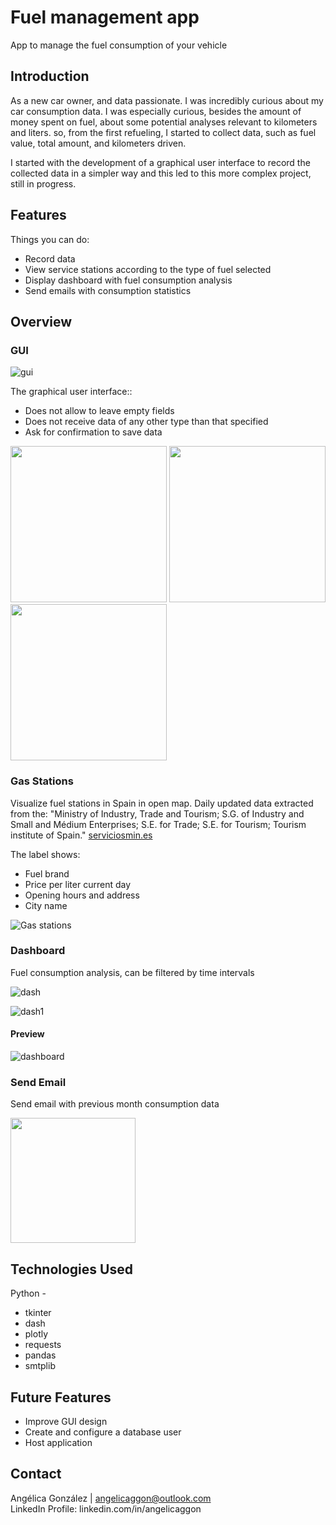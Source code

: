 
# Fuel management app

App to manage the fuel consumption of your vehicle

## Introduction

As a new car owner, and data passionate. I was incredibly curious about my car
consumption data. I was especially curious, besides the amount of money spent on fuel,
 about some potential analyses relevant to kilometers and liters. so, from the first refueling, I started to collect data, such as fuel value, total amount, and kilometers driven.

I started with the development of a graphical user interface to record the collected data in a simpler way and this led to this more complex project, still in progress.



## Features

Things you can do:
- Record data
- View service stations according to the type of fuel selected
- Display dashboard with fuel consumption analysis
- Send emails with consumption statistics





## Overview

### GUI

![gui](https://user-images.githubusercontent.com/75090602/172237308-fd7ce37e-c6c4-4227-a348-d7c0aae03889.gif)

The graphical user interface::
- Does not allow to leave empty fields
- Does not receive data of any other type than that specified
- Ask for confirmation to save data

<img src=https://user-images.githubusercontent.com/75090602/172237637-39be8507-9c01-47ce-a8a9-b6088e2a152d.png height="250"> <img src=https://user-images.githubusercontent.com/75090602/172237658-0ad13aaa-c721-4e19-af23-90604eeb8184.png height="250"> <img src=https://user-images.githubusercontent.com/75090602/172237669-26427bad-a6a6-433f-8ac8-cbb88af57f4f.jpg height="250">

### Gas Stations

Visualize fuel stations in Spain in open map.
Daily updated data extracted from the: "Ministry of Industry, Trade and Tourism; S.G. of Industry and Small and Médium Enterprises; S.E. for Trade; S.E. for Tourism; Tourism institute of Spain." [serviciosmin.es](https://sede.serviciosmin.gob.es/en-US/datosabiertos/catalogo/precios-carburantes)

The label shows:
- Fuel brand
- Price per liter current day
- Opening hours and address
- City name

![Gas stations](https://user-images.githubusercontent.com/75090602/172245852-33793688-4706-4258-bf49-8471b59b9abb.gif)


### Dashboard

Fuel consumption analysis, can be filtered by time intervals

![dash](https://user-images.githubusercontent.com/75090602/172256516-65a725df-799b-43f9-bfb1-23ec053c7a81.png)

![dash1](https://user-images.githubusercontent.com/75090602/172256955-7dfb5ffc-1f74-46db-92a7-71d56a08a49f.png)


#### Preview

![dashboard](https://user-images.githubusercontent.com/75090602/172245936-fb6af14d-0919-442a-9d93-d9f9e739a4b7.gif)


### Send Email

Send email with previous month consumption data 

<img src=https://user-images.githubusercontent.com/75090602/172246931-a35c8a4b-e51d-42c8-816e-d3ae3212f05f.jpg height="200"> 

 
  
  
## Technologies Used

Python -
- tkinter
- dash 
- plotly 
- requests
- pandas
- smtplib   

## Future Features
- Improve GUI design
- Create and configure a database user
- Host application  


## Contact

Angélica González | angelicaggon@outlook.com  
LinkedIn Profile: linkedin.com/in/angelicaggon



